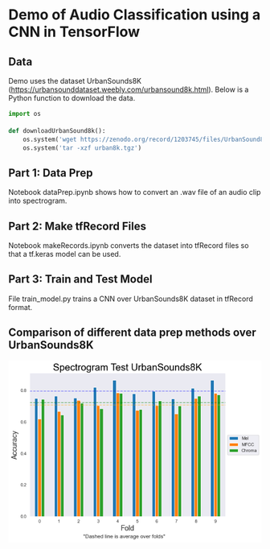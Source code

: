 # Demo of Audio Classification using a CNN in TensorFlow 

## Data
Demo uses the dataset UrbanSounds8K (https://urbansounddataset.weebly.com/urbansound8k.html). Below is a Python function to download the data. 

```python
import os

def downloadUrbanSound8k():
    os.system('wget https://zenodo.org/record/1203745/files/UrbanSound8K.tar.gz -O urban8k.tgz')
    os.system('tar -xzf urban8k.tgz')
```

## Part 1: Data Prep
Notebook dataPrep.ipynb shows how to convert an .wav file of an audio clip into spectrogram. 

## Part 2: Make tfRecord Files 
Notebook makeRecords.ipynb converts the dataset into tfRecord files so that a tf.keras model can be used.

## Part 3: Train and Test Model 
File train_model.py trains a CNN over UrbanSounds8K dataset in tfRecord format.

## Comparison of different data prep methods over UrbanSounds8K
![Alt text](imgs/urbansound8k_spect_test_plot.png)
